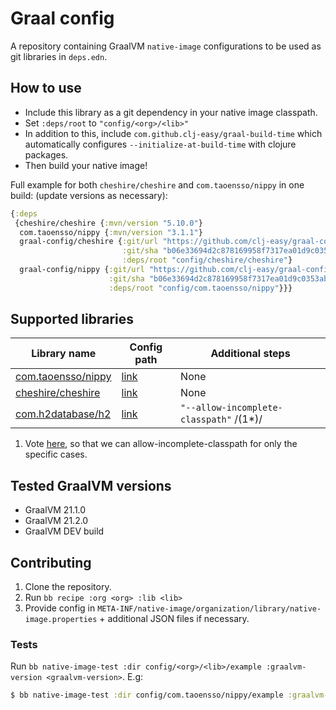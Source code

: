 # Graal config

A repository containing GraalVM `native-image` configurations to be used as git
libraries in `deps.edn`.

## How to use

- Include this library as a git dependency in your native image classpath.
- Set `:deps/root` to `"config/<org>/<lib>"`
- In addition to this, include `com.github.clj-easy/graal-build-time` which automatically configures `--initialize-at-build-time` with clojure packages.
- Then build your native image!

Full example for both `cheshire/cheshire` and `com.taoensso/nippy` in one build:
(update versions as necessary):

``` clojure
{:deps
 {cheshire/cheshire {:mvn/version "5.10.0"}
  com.taoensso/nippy {:mvn/version "3.1.1"}
  graal-config/cheshire {:git/url "https://github.com/clj-easy/graal-config"
                         :git/sha "b06e33694d2c878169958f7317ea01d9c0353ab4"
                         :deps/root "config/cheshire/cheshire"}
  graal-config/nippy {:git/url "https://github.com/clj-easy/graal-config"
                      :git/sha "b06e33694d2c878169958f7317ea01d9c0353ab4"
                      :deps/root "config/com.taoensso/nippy"}}}
```

## Supported libraries

  | Library name                                                  | Config path                         | Additional steps                        |
  |---------------------------------------------------------------|-------------------------------------|-----------------------------------------|
  | [com.taoensso/nippy](https://github.com/ptaoussanis/nippy)    | [link](./config/com.taoensso/nippy) | None                                    |
  | [cheshire/cheshire](https://github.com/dakrone/cheshire)      | [link](./config/cheshire/cheshire)  | None                                    |
  | [com.h2database/h2](https://github.com/h2database/h2database) | [link](./config/com.h2database/h2)  | `"--allow-incomplete-classpath"` /(1*)/ |

1) Vote [here](https://github.com/oracle/graal/issues/1664), so that we can allow-incomplete-classpath for only the specific cases.

## Tested GraalVM versions

   - GraalVM 21.1.0
   - GraalVM 21.2.0
   - GraalVM DEV build

## Contributing

1. Clone the repository.
2. Run `bb recipe :org <org> :lib <lib>`
3. Provide config in
   `META-INF/native-image/organization/library/native-image.properties` +
   additional JSON files if necessary.

### Tests

Run `bb native-image-test :dir config/<org>/<lib>/example :graalvm-version <graalvm-version>`.
E.g:

``` clojure
$ bb native-image-test :dir config/com.taoensso/nippy/example :graalvm-version 21.1.2`.
```
